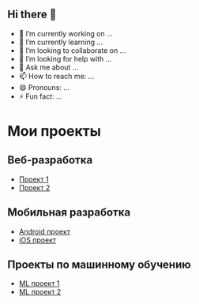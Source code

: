 <!--
**SShGitHubUser/SShGitHubUser** is a ✨ _special_ ✨ repository because its `README.md` (this file) appears on your GitHub profile.
-->

## Hi there 👋

- 🔭 I’m currently working on ...
- 🌱 I’m currently learning ...
- 👯 I’m looking to collaborate on ...
- 🤔 I’m looking for help with ...
- 💬 Ask me about ...
- 📫 How to reach me: ...
- 😄 Pronouns: ...
- ⚡ Fun fact: ...

# Мои проекты

## Веб-разработка
- [Проект 1](ссылка_на_репозиторий)
- [Проект 2](ссылка_на_репозиторий)

## Мобильная разработка
- [Android проект](ссылка_на_репозиторий)
- [iOS проект](ссылка_на_репозиторий)

## Проекты по машинному обучению
- [ML проект 1](ссылка_на_репозиторий)
- [ML проект 2](ссылка_на_репозиторий)
